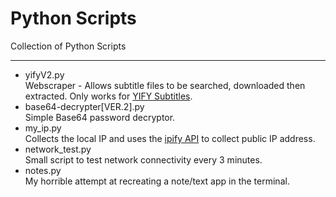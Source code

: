 # Python Scripts 
Collection of Python Scripts 
___
- yifyV2.py  
Webscraper - Allows subtitle files to be searched, downloaded then extracted. Only works for [YIFY Subtitles](yifysubtitles.com).
- base64-decrypter[VER.2].py  
Simple Base64 password decryptor. 
- my_ip.py  
Collects the local IP and uses the [ipify API](ipify.org) to collect public IP address. 
- network_test.py  
Small script to test network connectivity every 3 minutes.
- notes.py  
My horrible attempt at recreating a note/text app in the terminal.
